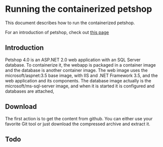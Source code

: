 # Running the containerized petshop
This document describes how to run the containerized petshop. 

For an introduction of petshop, check out [this page](./README.md)

## Introduction
Petshop 4.0 is an ASP.NET 2.0 web application with an SQL Server database. To containerize it, the webapp is packaged in a container image and the database is another container image. The web image uses the microsoft/aspnet:3.5 base image, with IIS and .NET Framework 3.5, and the web application and its components. The database image actually is the microsoft/ms-sql-server image, and when it is started it is configured and databases are attached, 

## Download
The first action is to get the content from github. You can either use your favorite Git tool or just download the compressed archive and extract it. 

## Todo
